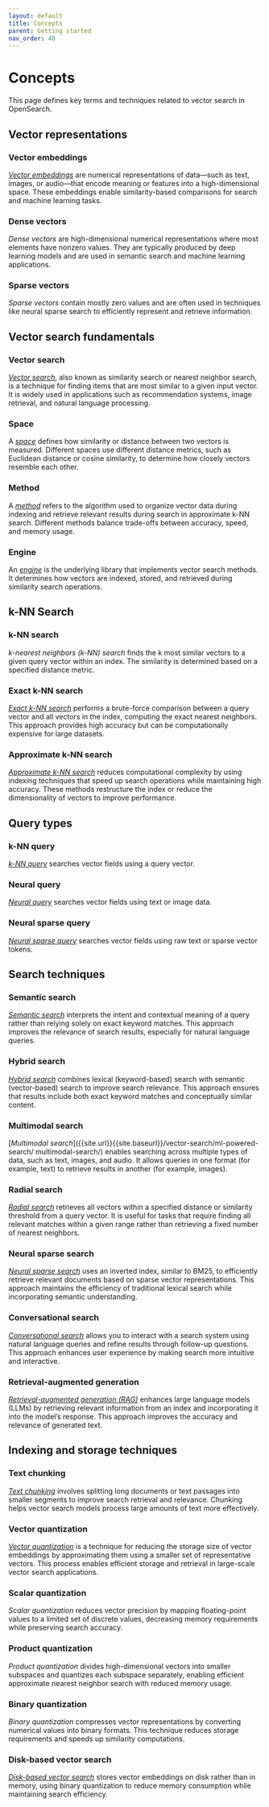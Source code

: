 ```yaml
---
layout: default
title: Concepts
parent: Getting started
nav_order: 40
---
```


# Concepts  

This page defines key terms and techniques related to vector search in OpenSearch.

## Vector representations  

### Vector embeddings  

[_Vector embeddings_]({{site.url}}{{site.baseurl}}/vector-search/getting-started/vector-search-basics/#vector-embeddings) are numerical representations of data—such as text, images, or audio—that encode meaning or features into a high-dimensional space. These embeddings enable similarity-based comparisons for search and machine learning tasks.  

### Dense vectors  

_Dense vectors_ are high-dimensional numerical representations where most elements have nonzero values. They are typically produced by deep learning models and are used in semantic search and machine learning applications.  

### Sparse vectors  

_Sparse vectors_ contain mostly zero values and are often used in techniques like neural sparse search to efficiently represent and retrieve information.  

## Vector search fundamentals  

### Vector search 

[_Vector search_]({{site.url}}{{site.baseurl}}/vector-search/getting-started/vector-search-basics/), also known as similarity search or nearest neighbor search, is a technique for finding items that are most similar to a given input vector. It is widely used in applications such as recommendation systems, image retrieval, and natural language processing.  

### Space 

A [_space_]({{site.url}}{{site.baseurl}}/vector-search/getting-started/vector-search-basics/#calculating-similarity) defines how similarity or distance between two vectors is measured. Different spaces use different distance metrics, such as Euclidean distance or cosine similarity, to determine how closely vectors resemble each other.  

### Method 

A [_method_]({{site.url}}{{site.baseurl}}/field-types/supported-field-types/knn-methods-engines/) refers to the algorithm used to organize vector data during indexing and retrieve relevant results during search in approximate k-NN search. Different methods balance trade-offs between accuracy, speed, and memory usage.  

### Engine 

An [_engine_]({{site.url}}{{site.baseurl}}/field-types/supported-field-types/knn-methods-engines/) is the underlying library that implements vector search methods. It determines how vectors are indexed, stored, and retrieved during similarity search operations.  

## k-NN Search  

### k-NN search 

_k-nearest neighbors (k-NN) search_ finds the k most similar vectors to a given query vector within an index. The similarity is determined based on a specified distance metric.  

### Exact k-NN search 

[_Exact k-NN search_]({{site.url}}{{site.baseurl}}/vector-search/vector-search-techniques/knn-score-script/) performs a brute-force comparison between a query vector and all vectors in the index, computing the exact nearest neighbors. This approach provides high accuracy but can be computationally expensive for large datasets.  

### Approximate k-NN search  

[_Approximate k-NN search_]({{site.url}}{{site.baseurl}}/vector-search/vector-search-techniques/approximate-knn/) reduces computational complexity by using indexing techniques that speed up search operations while maintaining high accuracy. These methods restructure the index or reduce the dimensionality of vectors to improve performance.  

## Query types

### k-NN query

[_k-NN query_]({{site.url}}{{site.baseurl}}/query-dsl/specialized/knn/) searches vector fields using a query vector.

### Neural query

[_Neural query_]({{site.url}}{{site.baseurl}}/query-dsl/specialized/neural/) searches vector fields using text or image data.

### Neural sparse query 

[_Neural sparse query_]({{site.url}}{{site.baseurl}}/query-dsl/specialized/neural-sparse/) searches vector fields using raw text or sparse vector tokens.

## Search techniques  

### Semantic search  

[_Semantic search_]({{site.url}}{{site.baseurl}}/vector-search/ml-powered-search/semantic-search/) interprets the intent and contextual meaning of a query rather than relying solely on exact keyword matches. This approach improves the relevance of search results, especially for natural language queries.  

### Hybrid search  

[_Hybrid search_]({{site.url}}{{site.baseurl}}/vector-search/ml-powered-search/hybrid-search/) combines lexical (keyword-based) search with semantic (vector-based) search to improve search relevance. This approach ensures that results include both exact keyword matches and conceptually similar content.  

### Multimodal search  

[_Multimodal search_]({{site.url}}{{site.baseurl}}/vector-search/ml-powered-search/ multimodal-search/) enables searching across multiple types of data, such as text, images, and audio. It allows queries in one format (for example, text) to retrieve results in another (for example, images).  

### Radial search  

[_Radial search_]({{site.url}}{{site.baseurl}}/vector-search/specialized-operations/radial-search-knn/) retrieves all vectors within a specified distance or similarity threshold from a query vector. It is useful for tasks that require finding all relevant matches within a given range rather than retrieving a fixed number of nearest neighbors.   

### Neural sparse search 

[_Neural sparse search_]({{site.url}}{{site.baseurl}}/vector-search/ml-powered-search/neural-sparse-search/) uses an inverted index, similar to BM25, to efficiently retrieve relevant documents based on sparse vector representations. This approach maintains the efficiency of traditional lexical search while incorporating semantic understanding.  

### Conversational search  

[_Conversational search_]({{site.url}}{{site.baseurl}}/vector-search/ml-powered-search/conversational-search/) allows you to interact with a search system using natural language queries and refine results through follow-up questions. This approach enhances user experience by making search more intuitive and interactive.  

### Retrieval-augmented generation 

[_Retrieval-augmented generation (RAG)_]({{site.url}}{{site.baseurl}}/vector-search/ml-powered-search/conversational-search/#rag) enhances large language models (LLMs) by retrieving relevant information from an index and incorporating it into the model’s response. This approach improves the accuracy and relevance of generated text.  

## Indexing and storage techniques  

### Text chunking  

[_Text chunking_]({{site.url}}{{site.baseurl}}/vector-search/ml-powered-search/text-chunking/) involves splitting long documents or text passages into smaller segments to improve search retrieval and relevance. Chunking helps vector search models process large amounts of text more effectively.  

### Vector quantization

[_Vector quantization_]({{site.url}}{{site.baseurl}}/vector-search/optimizing-storage/knn-vector-quantization/) is a technique for reducing the storage size of vector embeddings by approximating them using a smaller set of representative vectors. This process enables efficient storage and retrieval in large-scale vector search applications.  

### Scalar quantization 

_Scalar quantization_ reduces vector precision by mapping floating-point values to a limited set of discrete values, decreasing memory requirements while preserving search accuracy.  

### Product quantization  

_Product quantization_ divides high-dimensional vectors into smaller subspaces and quantizes each subspace separately, enabling efficient approximate nearest neighbor search with reduced memory usage.  

### Binary quantization  

_Binary quantization_ compresses vector representations by converting numerical values into binary formats. This technique reduces storage requirements and speeds up similarity computations.  

### Disk-based vector search  

[_Disk-based vector search_]({{site.url}}{{site.baseurl}}/vector-search/optimizing-storage/disk-based-vector-search/) stores vector embeddings on disk rather than in memory, using binary quantization to reduce memory consumption while maintaining search efficiency.  

